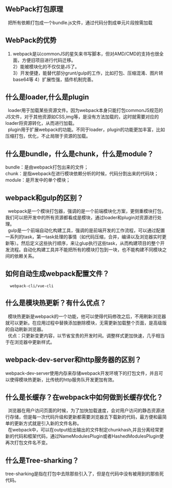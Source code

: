 WebPack打包原理
-----------
&nbsp;&nbsp;把所有依赖打包成一个bundle.js文件，通过代码分割成单元片段按需加载

WebPack的优势
-----------
1) webpack是以commonJS的星矢来书写脚本，但对AMD/CMD的支持也很全面，方便旧项目进行代码迁移。<br/>
2）能被模块化的不仅仅是JS了。<br/>
3）开发便捷，能替代部分grunt/gulp的工作，比如打包、压缩混淆、图片转base64等
4）扩展性强，插件机制完善。<br/>

什么是loader,什么是plugin
-------------
&nbsp;&nbsp;loader用于加载某些资源文件。因为webpack本身只能打包commonJS规范的JS文件，对于其他资源如CSS,img等，是没有方法加载的，这时就需要对应的loader将资源转化，从而进行加载。<br/>
&nbsp;&nbsp;plugin用于扩展webpack的功能。不同于loader，plugin的功能更加丰富，比如压缩打包，优化，不止局限于资源的加载。

什么是bundle，什么是chunk，什么是module？
--------------
bundle：是由webpack打包出来的文件；<br/>
chunk：是指webpack在进行模块依赖分析的时候，代码分割出来的代码块；<br/>
module：是开发中的单个模块；<br/>

webpack和gulp的区别？
--------------
&nbsp;&nbsp;webpack是一个模块打包器，强调的是一个前端模块化方案，更侧重模块打包，我们可以把开发中的所有资源都看成是模块，通过loader和plugin对资源进行处理。<br/>
&nbsp;&nbsp;gulp是一个前端自动化构建工具，强调的是前端开发的工作流程，可以通过配置一系列的task，第一task处理的事情（如代码压缩，合并，编译以及浏览器实时更新等）。然后定义这些执行顺序，来让glup执行这些task，从而构建项目的整个开发流程。自动化构建工具并不能把所有的模块打包到一块，也不能构建不同模块之间的依赖关系。<br/>

如何自动生成webpack配置文件？
----------
```
  webpack-cli/vue-cli
```

什么是模块热更新？有什么优点？
-----------
&nbsp;&nbsp;模块热更新是webpack的一个功能，他可以使得代码修改之后，不用刷新浏览器就可以更新。在应用过程中替换添加删除模块，无需更新加载整个页面，是高级版的自动刷新浏览器。<br/>
&nbsp;&nbsp;优点：只更新变更内容，以节省宝贵的开发时间。调整样式更加快速，几乎相当于在浏览器中更新样式。

webpack-dev-server和http服务器的区别？
----------
webpack-dev-server使用内存来存储webpack开发环境下的打包文件，并且可以使得模块热更新，比传统的http服务队开发更加有效。

什么是长缓存？在webpack中如何做到长缓存优化？
------------
&nbsp;&nbsp;浏览器在用户访问页面的时候，为了加快加载速度，会对用户访问的静态资源进行存储，但是每一次代码升级和更新都需要浏览器去下载新的代码，最方便和最简单的更新方式就是引入新的文件名称。<br/>
&nbsp;&nbsp;在webpack中，可以在output给出输出的文件制定chunkhash,并且分离经常更新的代码和框架代码，通过NameModulesPlugin或者HashedModulesPlugin使再次打包文件名不变。

什么是Tree-sharking？
------------
tree-sharking是指在打包中去除那些引入了，但是在代码中没有被用到的那些死代码。
